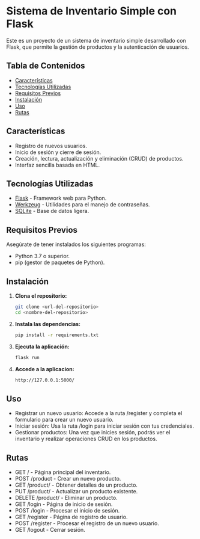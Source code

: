 
# Sistema de Inventario Simple con Flask

Este es un proyecto de un sistema de inventario simple desarrollado con Flask, que permite la gestión de productos y la autenticación de usuarios.

## Tabla de Contenidos

- [Características](#características)
- [Tecnologías Utilizadas](#tecnologías-utilizadas)
- [Requisitos Previos](#requisitos-previos)
- [Instalación](#instalación)
- [Uso](#uso)
- [Rutas](#rutas)

## Características

- Registro de nuevos usuarios.
- Inicio de sesión y cierre de sesión.
- Creación, lectura, actualización y eliminación (CRUD) de productos.
- Interfaz sencilla basada en HTML.

## Tecnologías Utilizadas

- [Flask](https://flask.palletsprojects.com/) - Framework web para Python.
- [Werkzeug](https://werkzeug.palletsprojects.com/) - Utilidades para el manejo de contraseñas.
- [SQLite](https://www.sqlite.org/) - Base de datos ligera.

## Requisitos Previos

Asegúrate de tener instalados los siguientes programas:

- Python 3.7 o superior.
- pip (gestor de paquetes de Python).

## Instalación

1. **Clona el repositorio:**
   ```bash
   git clone <url-del-repositorio>
   cd <nombre-del-repositorio>
   ```

2. **Instala las dependencias:**
   ```bash
   pip install -r requirements.txt
   ```

3. **Ejecuta la aplicación:**
   ```bash
   flask run
   ```

4. **Accede a la aplicacion:**
   ```bash
   http://127.0.0.1:5000/
   ```

## Uso

- Registrar un nuevo usuario: Accede a la ruta /register y completa el formulario para crear un nuevo usuario.
- Iniciar sesión: Usa la ruta /login para iniciar sesión con tus credenciales.
- Gestionar productos: Una vez que inicies sesión, podrás ver el inventario y realizar operaciones CRUD en los productos.

## Rutas

- GET / - Página principal del inventario.
- POST /product - Crear un nuevo producto.
- GET /product/<id> - Obtener detalles de un producto.
- PUT /product/<id> - Actualizar un producto existente.
- DELETE /product/<id> - Eliminar un producto.
- GET /login - Página de inicio de sesión.
- POST /login - Procesar el inicio de sesión.
- GET /register - Página de registro de usuario.
- POST /register - Procesar el registro de un nuevo usuario.
- GET /logout - Cerrar sesión.

